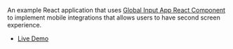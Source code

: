 An example React application that uses [Global Input App React Component](https://github.com/global-input/global-input-react) to implement mobile integrations that allows users to have second screen experience.

* [Live Demo](https://globalinput.co.uk/global-input-app/video-player)
